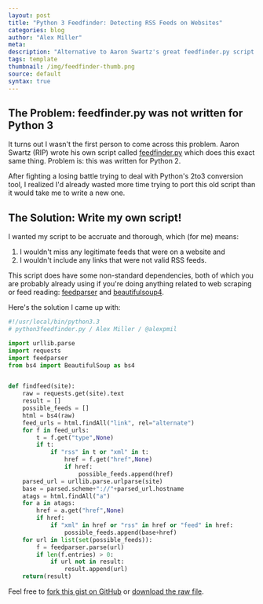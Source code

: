 ```yaml
---
layout: post
title: "Python 3 Feedfinder: Detecting RSS Feeds on Websites"
categories: blog
author: "Alex Miller"
meta:
description: "Alternative to Aaron Swartz's great feedfinder.py script for finding RSS/Atom feeds on websites given a plain URL—updated for a Python 3 world."
tags: template
thumbnail: /img/feedfinder-thumb.png
source: default
syntax: true
---
```


## The Problem: feedfinder.py was not written for Python 3

It turns out I wasn't the first person to come across this problem. Aaron Swartz (RIP) wrote his own script called [feedfinder.py](http://www.aaronsw.com/2002/feedfinder/) which does this exact same thing. Problem is: this was written for Python 2.

After fighting a losing battle trying to deal with Python's 2to3 conversion tool, I realized I'd already wasted more time trying to port this old script than it would take me to write a new one.

## The Solution: Write my own script!

I wanted my script to be accruate and thorough, which (for me) means:

1. I wouldn't miss any legitimate feeds that were on a website and
2. I wouldn't include any links that were not valid RSS feeds.

This script does have some non-standard dependencies, both of which you are probably already using if you're doing anything related to web scraping or feed reading: [feedparser](https://pypi.python.org/pypi/feedparser) and [beautifulsoup4](https://pypi.python.org/pypi/beautifulsoup4).

Here's the solution I came up with:

```python
#!/usr/local/bin/python3.3
# python3feedfinder.py / Alex Miller / @alexpmil

import urllib.parse
import requests
import feedparser
from bs4 import BeautifulSoup as bs4


def findfeed(site):
    raw = requests.get(site).text
    result = []
    possible_feeds = []
    html = bs4(raw)
    feed_urls = html.findAll("link", rel="alternate")
    for f in feed_urls:
        t = f.get("type",None)
        if t:
            if "rss" in t or "xml" in t:
                href = f.get("href",None)
                if href:
                    possible_feeds.append(href)
    parsed_url = urllib.parse.urlparse(site)
    base = parsed.scheme+"://"+parsed_url.hostname
    atags = html.findAll("a")
    for a in atags:
        href = a.get("href",None)
        if href:
            if "xml" in href or "rss" in href or "feed" in href:
                possible_feeds.append(base+href)
    for url in list(set(possible_feeds)):
        f = feedparser.parse(url)
        if len(f.entries) > 0:
            if url not in result:
                result.append(url)
    return(result)
```

Feel free to [fork this gist on GitHub](https://gist.github.com/alexmill/9bc634240531d81c3abe) or [download the raw file](https://gist.githubusercontent.com/alexpmil/9bc634240531d81c3abe/raw/f247bf31265b7b19e7939549cafce34efacdd324/python3feedfinder).
